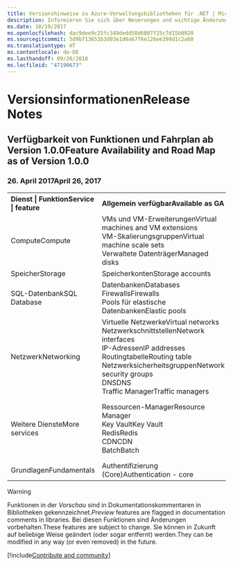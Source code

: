 ```yaml
---
title: Versionshinweise zu Azure-Verwaltungsbibliotheken für .NET | Microsoft-Dokumentation
description: Informieren Sie sich über Neuerungen und wichtige Änderungen in den Azure-Verwaltungsbibliotheken für .NET.
ms.date: 10/19/2017
ms.openlocfilehash: dac9dee9c25fc349dedd50d6007f25c7d15b0928
ms.sourcegitcommit: 5d9b713653b3d03e1d0a67f6e126ee399d1c2a60
ms.translationtype: HT
ms.contentlocale: de-DE
ms.lasthandoff: 09/26/2018
ms.locfileid: "47190673"
---
```

# <a name="release-notes"></a><span data-ttu-id="baac1-103">Versionsinformationen</span><span class="sxs-lookup"><span data-stu-id="baac1-103">Release Notes</span></span> 

## <a name="feature-availability-and-road-map-as-of-version-100"></a><span data-ttu-id="baac1-104">Verfügbarkeit von Funktionen und Fahrplan ab Version 1.0.0</span><span class="sxs-lookup"><span data-stu-id="baac1-104">Feature Availability and Road Map as of Version 1.0.0</span></span> ##
### <a name="april-26-2017"></a><span data-ttu-id="baac1-105">26. April 2017</span><span class="sxs-lookup"><span data-stu-id="baac1-105">April 26, 2017</span></span>

<table>
  <tr>
    <th align="left"><span data-ttu-id="baac1-106">Dienst | Funktion</span><span class="sxs-lookup"><span data-stu-id="baac1-106">Service | feature</span></span></th>
    <th align="left"><span data-ttu-id="baac1-107">Allgemein verfügbar</span><span class="sxs-lookup"><span data-stu-id="baac1-107">Available as GA</span></span></th>
    <th align="left"><span data-ttu-id="baac1-108">Als Vorschauversion verfügbar</span><span class="sxs-lookup"><span data-stu-id="baac1-108">Available as Preview</span></span></th>
    <th align="left"><span data-ttu-id="baac1-109">In Kürze verfügbar</span><span class="sxs-lookup"><span data-stu-id="baac1-109">Coming soon</span></span></th>
  </tr>
  <tr>
    <td><span data-ttu-id="baac1-110">Compute</span><span class="sxs-lookup"><span data-stu-id="baac1-110">Compute</span></span></td>
    <td><span data-ttu-id="baac1-111">VMs und VM-Erweiterungen</span><span class="sxs-lookup"><span data-stu-id="baac1-111">Virtual machines and VM extensions</span></span><br><span data-ttu-id="baac1-112">VM-Skalierungsgruppen</span><span class="sxs-lookup"><span data-stu-id="baac1-112">Virtual machine scale sets</span></span><br><span data-ttu-id="baac1-113">Verwaltete Datenträger</span><span class="sxs-lookup"><span data-stu-id="baac1-113">Managed disks</span></span></td>
    <td></td>
    <td valign="top"><span data-ttu-id="baac1-114">Azure Container Service</span><span class="sxs-lookup"><span data-stu-id="baac1-114">Azure container services</span></span><br><span data-ttu-id="baac1-115">Azure-Containerregistrierung</span><span class="sxs-lookup"><span data-stu-id="baac1-115">Azure container registry</span></span></td>
  </tr>
  <tr>
    <td><span data-ttu-id="baac1-116">Speicher</span><span class="sxs-lookup"><span data-stu-id="baac1-116">Storage</span></span></td>
    <td><span data-ttu-id="baac1-117">Speicherkonten</span><span class="sxs-lookup"><span data-stu-id="baac1-117">Storage accounts</span></span></td>
    <td></td>
    <td><span data-ttu-id="baac1-118">Verschlüsselung</span><span class="sxs-lookup"><span data-stu-id="baac1-118">Encryption</span></span></td>
  </tr>
  <tr>
    <td><span data-ttu-id="baac1-119">SQL-Datenbank</span><span class="sxs-lookup"><span data-stu-id="baac1-119">SQL Database</span></span></td>
    <td><span data-ttu-id="baac1-120">Datenbanken</span><span class="sxs-lookup"><span data-stu-id="baac1-120">Databases</span></span><br><span data-ttu-id="baac1-121">Firewalls</span><span class="sxs-lookup"><span data-stu-id="baac1-121">Firewalls</span></span><br><span data-ttu-id="baac1-122">Pools für elastische Datenbanken</span><span class="sxs-lookup"><span data-stu-id="baac1-122">Elastic pools</span></span></td>
    <td></td>
    <td valign="top"></td>
  </tr>
  <tr>
    <td><span data-ttu-id="baac1-123">Netzwerk</span><span class="sxs-lookup"><span data-stu-id="baac1-123">Networking</span></span></td>
    <td><span data-ttu-id="baac1-124">Virtuelle Netzwerke</span><span class="sxs-lookup"><span data-stu-id="baac1-124">Virtual networks</span></span><br><span data-ttu-id="baac1-125">Netzwerkschnittstellen</span><span class="sxs-lookup"><span data-stu-id="baac1-125">Network interfaces</span></span><br><span data-ttu-id="baac1-126">IP-Adressen</span><span class="sxs-lookup"><span data-stu-id="baac1-126">IP addresses</span></span><br><span data-ttu-id="baac1-127">Routingtabelle</span><span class="sxs-lookup"><span data-stu-id="baac1-127">Routing table</span></span><br><span data-ttu-id="baac1-128">Netzwerksicherheitsgruppen</span><span class="sxs-lookup"><span data-stu-id="baac1-128">Network security groups</span></span><br><span data-ttu-id="baac1-129">DNS</span><span class="sxs-lookup"><span data-stu-id="baac1-129">DNS</span></span><br><span data-ttu-id="baac1-130">Traffic Manager</span><span class="sxs-lookup"><span data-stu-id="baac1-130">Traffic managers</span></span></td>
    <td valign="top"><span data-ttu-id="baac1-131">Load Balancer</span><span class="sxs-lookup"><span data-stu-id="baac1-131">Load balancers</span></span><br><span data-ttu-id="baac1-132">Anwendungsgateways</span><span class="sxs-lookup"><span data-stu-id="baac1-132">Application gateways</span></span></td>
    <td valign="top"></td>
  </tr>
  <tr>
    <td><span data-ttu-id="baac1-133">Weitere Dienste</span><span class="sxs-lookup"><span data-stu-id="baac1-133">More services</span></span></td>
    <td><span data-ttu-id="baac1-134">Ressourcen-Manager</span><span class="sxs-lookup"><span data-stu-id="baac1-134">Resource Manager</span></span><br><span data-ttu-id="baac1-135">Key Vault</span><span class="sxs-lookup"><span data-stu-id="baac1-135">Key Vault</span></span><br><span data-ttu-id="baac1-136">Redis</span><span class="sxs-lookup"><span data-stu-id="baac1-136">Redis</span></span><br><span data-ttu-id="baac1-137">CDN</span><span class="sxs-lookup"><span data-stu-id="baac1-137">CDN</span></span><br><span data-ttu-id="baac1-138">Batch</span><span class="sxs-lookup"><span data-stu-id="baac1-138">Batch</span></span></td>
    <td valign="top"><span data-ttu-id="baac1-139">App Service (Web-Apps)</span><span class="sxs-lookup"><span data-stu-id="baac1-139">App service - Web apps</span></span><br><span data-ttu-id="baac1-140">Functions</span><span class="sxs-lookup"><span data-stu-id="baac1-140">Functions</span></span><br><span data-ttu-id="baac1-141">Service Bus</span><span class="sxs-lookup"><span data-stu-id="baac1-141">Service bus</span></span></td>
    <td valign="top"><span data-ttu-id="baac1-142">Überwachen</span><span class="sxs-lookup"><span data-stu-id="baac1-142">Monitor</span></span><br><span data-ttu-id="baac1-143">Graph (rollenbasierte Zugriffssteuerung)</span><span class="sxs-lookup"><span data-stu-id="baac1-143">Graph RBAC</span></span><br><span data-ttu-id="baac1-144">Azure Cosmos DB</span><span class="sxs-lookup"><span data-stu-id="baac1-144">Azure Cosmos DB</span></span><br><span data-ttu-id="baac1-145">Scheduler</span><span class="sxs-lookup"><span data-stu-id="baac1-145">Scheduler</span></span></td>
  </tr>
  <tr>
    <td><span data-ttu-id="baac1-146">Grundlagen</span><span class="sxs-lookup"><span data-stu-id="baac1-146">Fundamentals</span></span></td>
    <td><span data-ttu-id="baac1-147">Authentifizierung (Core)</span><span class="sxs-lookup"><span data-stu-id="baac1-147">Authentication - core</span></span></td>
    <td><span data-ttu-id="baac1-148">Asynchrone Methoden</span><span class="sxs-lookup"><span data-stu-id="baac1-148">Async methods</span></span></td>
    <td valign="top"></td>
  </tr>
</table>

> [!WARNING] 
> <span data-ttu-id="baac1-149">Funktionen in der *Vorschau* sind in Dokumentationskommentaren in Bibliotheken gekennzeichnet.</span><span class="sxs-lookup"><span data-stu-id="baac1-149">*Preview* features are flagged in documentation comments in libraries.</span></span> <span data-ttu-id="baac1-150">Bei diesen Funktionen sind Änderungen vorbehalten.</span><span class="sxs-lookup"><span data-stu-id="baac1-150">These features are subject to change.</span></span> <span data-ttu-id="baac1-151">Sie können in Zukunft auf beliebige Weise geändert (oder sogar entfernt) werden.</span><span class="sxs-lookup"><span data-stu-id="baac1-151">They can be modified in any way (or even removed) in the future.</span></span>

[!include[Contribute and community](includes/contribute.md)]
